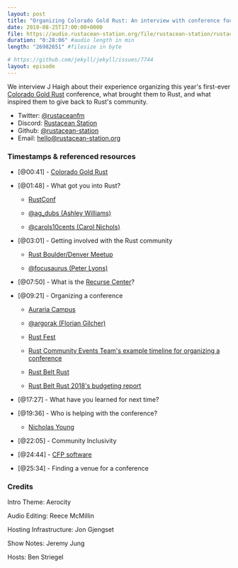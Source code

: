 ```yaml
---
layout: post
title: "Organizing Colorado Gold Rust: An interview with conference founder J Haigh"
date: 2019-08-25T17:00:00+0000
file: https://audio.rustacean-station.org/file/rustacean-station/rustacean-station-e002-colorado-gold-rust.mp3
duration: "0:28:06" #audio length in min
length: "26982651" #filesize in byte

# https://github.com/jekyll/jekyll/issues/7744
layout: episode
---
```


We interview J Haigh about their experience organizing this year's first-ever [Colorado Gold Rust](https://www.cogoldrust.com/) conference, what brought them to Rust, and what inspired them to give back to Rust's community. 

 - Twitter: [@rustaceanfm](https://twitter.com/rustaceanfm)
 - Discord: [Rustacean Station](https://discord.gg/cHc3Gyc)
 - Github: [@rustacean-station](https://github.com/rustacean-station/)
 - Email: [hello@rustacean-station.org](mailto:hello@rustacean-station.org)

### Timestamps & referenced resources

* [@00:41] - [Colorado Gold Rust](https://www.cogoldrust.com/)

* [@01:48] - What got you into Rust?

  * [RustConf](https://rustconf.com/)

  * [@ag_dubs (Ashley Williams)](https://twitter.com/ag_dubs)

  * [@carols10cents (Carol Nichols)](https://twitter.com/carols10cents)

* [@03:01] - Getting involved with the Rust community

  * [Rust Boulder/Denver Meetup](https://www.meetup.com/Rust-Boulder-Denver/)

  * [@focusaurus (Peter Lyons)](https://twitter.com/focusaurus)

* [@07:50] - What is the [Recurse Center](https://www.recurse.com/)?

* [@09:21] - Organizing a conference

  * [Auraria Campus](https://www.ahec.edu/)

  * [@argorak (Florian Gilcher)](https://twitter.com/Argorak)

  * [Rust Fest](https://www.rustfest.eu)
  
  * [Rust Community Events Team's example timeline for organizing a conference](https://github.com/rust-community/events-team/blob/master/guidelines/timeline.md)
  
  * [Rust Belt Rust](https://www.rust-belt-rust.com/) 

  * [Rust Belt Rust 2018's budgeting report](https://www.integer32.com/2018/11/29/2018-rust-belt-rust-finance-report.html)

* [@17:27] - What have you learned for next time?

* [@19:36] - Who is helping with the conference?

  * [Nicholas Young](https://www.secretfader.com/)

* [@22:05] - Community Inclusivity

* [@24:44] - [CFP software](https://github.com/rubycentral/cfp-app)

* [@25:34] - Finding a venue for a conference

### Credits

Intro Theme: Aerocity

Audio Editing: Reece McMillin

Hosting Infrastructure: Jon Gjengset

Show Notes: Jeremy Jung

Hosts: Ben Striegel
